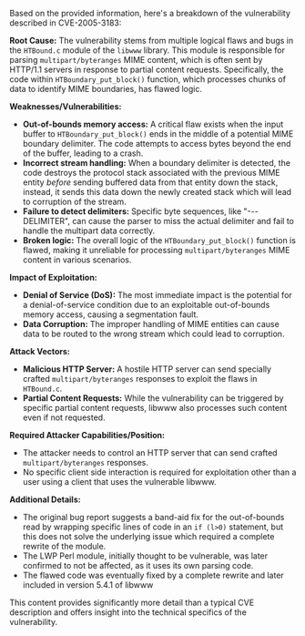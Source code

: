 Based on the provided information, here's a breakdown of the vulnerability described in CVE-2005-3183:

**Root Cause:**
The vulnerability stems from multiple logical flaws and bugs in the `HTBound.c` module of the `libwww` library. This module is responsible for parsing `multipart/byteranges` MIME content, which is often sent by HTTP/1.1 servers in response to partial content requests. Specifically, the code within `HTBoundary_put_block()` function, which processes chunks of data to identify MIME boundaries, has flawed logic.

**Weaknesses/Vulnerabilities:**

*   **Out-of-bounds memory access:** A critical flaw exists when the input buffer to `HTBoundary_put_block()` ends in the middle of a potential MIME boundary delimiter.  The code attempts to access bytes beyond the end of the buffer, leading to a crash.
*   **Incorrect stream handling:** When a boundary delimiter is detected, the code destroys the protocol stack associated with the previous MIME entity *before* sending buffered data from that entity down the stack, instead, it sends this data down the newly created stack which will lead to corruption of the stream.
*   **Failure to detect delimiters:** Specific byte sequences, like "<LF>-<CR><LF>--DELIMITER", can cause the parser to miss the actual delimiter and fail to handle the multipart data correctly.
*   **Broken logic:** The overall logic of the `HTBoundary_put_block()` function is flawed, making it unreliable for processing `multipart/byteranges` MIME content in various scenarios.

**Impact of Exploitation:**

*   **Denial of Service (DoS):** The most immediate impact is the potential for a denial-of-service condition due to an exploitable out-of-bounds memory access, causing a segmentation fault.
*   **Data Corruption:**  The improper handling of MIME entities can cause data to be routed to the wrong stream which could lead to corruption.

**Attack Vectors:**

*   **Malicious HTTP Server:** A hostile HTTP server can send specially crafted `multipart/byteranges` responses to exploit the flaws in `HTBound.c`.
*   **Partial Content Requests:** While the vulnerability can be triggered by specific partial content requests, libwww also processes such content even if not requested.

**Required Attacker Capabilities/Position:**
* The attacker needs to control an HTTP server that can send crafted `multipart/byteranges` responses.
* No specific client side interaction is required for exploitation other than a user using a client that uses the vulnerable libwww.

**Additional Details:**
* The original bug report suggests a band-aid fix for the out-of-bounds read by wrapping specific lines of code in an `if (l>0)` statement, but this does not solve the underlying issue which required a complete rewrite of the module.
*   The LWP Perl module, initially thought to be vulnerable, was later confirmed to not be affected, as it uses its own parsing code.
* The flawed code was eventually fixed by a complete rewrite and later included in version 5.4.1 of libwww

This content provides significantly more detail than a typical CVE description and offers insight into the technical specifics of the vulnerability.